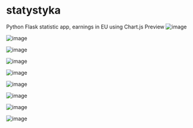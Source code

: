 # statystyka
Python Flask statistic app, earnings in EU using Chart.js
Preview
![image](https://user-images.githubusercontent.com/38383227/126366348-92c86496-7722-498c-a65d-7f58da43d751.png)

![image](https://user-images.githubusercontent.com/38383227/126366469-15033bfe-8b63-43ee-874b-d51737758a84.png)

![image](https://user-images.githubusercontent.com/38383227/126366774-4d53ebb4-2a1a-46ab-a48a-b174727f0049.png)

![image](https://user-images.githubusercontent.com/38383227/126366831-54fce7fa-e7f3-4c86-bff4-bc5d7e4941af.png)

![image](https://user-images.githubusercontent.com/38383227/126366935-4b78898e-bd6d-486c-bcad-80c4d64ce536.png)

![image](https://user-images.githubusercontent.com/38383227/126367048-14b976eb-d6a7-477c-b9aa-8d8a02f2ed95.png)

![image](https://user-images.githubusercontent.com/38383227/126367087-61015529-9082-40b7-9ad0-cab198c00a7c.png)

![image](https://user-images.githubusercontent.com/38383227/126367129-4306fc14-6550-44ad-ae7c-ebe25f9847f4.png)

![image](https://user-images.githubusercontent.com/38383227/126367166-7e5e013a-394f-4a52-8be4-a54a6d3e2671.png)
